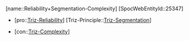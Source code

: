 ﻿---
type: TrizContradiction
aliases:
- Reliability+Segmentation-Complexity
license: CC BY-SA 4.0
copyright: https://github.com/SpocWeb
IsDeleted: false
IsReadOnly: false
Confidential: public
tags: 
- Triz/Contradiction
---
[name::Reliability+Segmentation-Complexity]
[SpocWebEntityId::25347]
+ [pro::[Triz-Reliability](tech/Triz/Parameter/Triz-Reliability.md)]
[Triz-Principle::[Triz-Segmentation](tech/Triz/Principle/Triz-Segmentation.md)]
- [con::[Triz-Complexity](tech/Triz/Parameter/Triz-Complexity.md)]

